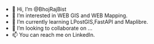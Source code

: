 - 👋 Hi, I’m @BhojRajBist
- 👀 I’m interested in WEB GIS and WEB Mapping.
- 🌱 I’m currently learning LPostGIS,FastAPI and Maplibre.
- 💞️ I’m looking to collaborate on ...
- 📫 You can reach me on LinkedIn.
<!---
BhojRajBist/BhojRajBist is a ✨ special ✨ repository because its `README.md` (this file) appears on your GitHub profile.
You can click the Preview link to take a look at your changes.
--->
